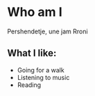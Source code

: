# Who am I

Pershendetje, une jam Rroni

## What I like:

- Going for a walk
- Listening to music
- Reading